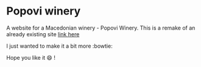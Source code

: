 # Popovi winery

A website for a Macedonian winery - Popovi Winery.
This is a remake of an already existing site [link here](http://www.popoviwine.com/index.html)

I just wanted to make it a bit more :bowtie:

Hope you like it :smile: !
